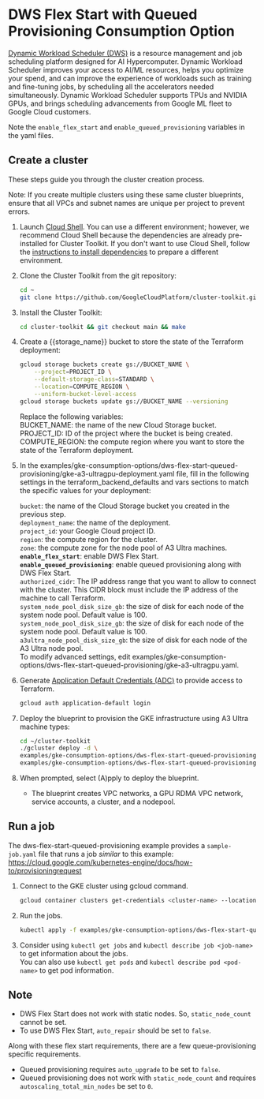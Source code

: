 # DWS Flex Start with Queued Provisioning Consumption Option

[Dynamic Workload Scheduler (DWS)](https://cloud.google.com/blog/products/compute/introducing-dynamic-workload-scheduler) is a resource management and job scheduling platform designed for AI Hypercomputer. Dynamic Workload Scheduler improves your access to AI/ML resources, helps you optimize your spend, and can improve the experience of workloads such as training and fine-tuning jobs, by scheduling all the accelerators needed simultaneously. Dynamic Workload Scheduler supports TPUs and NVIDIA GPUs, and brings scheduling advancements from Google ML fleet to Google Cloud customers.

Note the `enable_flex_start` and `enable_queued_provisioning` variables in the yaml files.

## Create a cluster
These steps guide you through the cluster creation process.

Note: If you create multiple clusters using these same cluster blueprints, ensure that all VPCs and subnet names are unique per project to prevent errors.

1. Launch [Cloud Shell](https://cloud.google.com/shell/docs/launching-cloud-shell). You can use a different environment; however, we recommend Cloud Shell because the dependencies are already pre-installed for Cluster Toolkit. If you don't want to use Cloud Shell, follow the [instructions to install dependencies](https://cloud.google.com/cluster-toolkit/docs/setup/install-dependencies) to prepare a different environment.

1. Clone the Cluster Toolkit from the git repository:

    ```sh
    cd ~
    git clone https://github.com/GoogleCloudPlatform/cluster-toolkit.git
    ```

1. Install the Cluster Toolkit:

    ```sh
    cd cluster-toolkit && git checkout main && make
    ```

1. Create a {{storage_name}} bucket to store the state of the Terraform deployment:

    ```sh
    gcloud storage buckets create gs://BUCKET_NAME \
        --project=PROJECT_ID \
        --default-storage-class=STANDARD \
        --location=COMPUTE_REGION \
        --uniform-bucket-level-access
    gcloud storage buckets update gs://BUCKET_NAME --versioning
    ```

    Replace the following variables:\
    BUCKET_NAME: the name of the new Cloud Storage bucket.\
    PROJECT_ID: ID of the project where the bucket is being created.\
    COMPUTE_REGION: the compute region where you want to store the state of the Terraform deployment.

1. In the examples/gke-consumption-options/dws-flex-start-queued-provisioning/gke-a3-ultragpu-deployment.yaml file, fill in the following settings in the terraform_backend_defaults and vars sections to match the specific values for your deployment:

    `bucket`: the name of the Cloud Storage bucket you created in the previous step.\
    `deployment_name`: the name of the deployment.\
    `project_id`: your Google Cloud project ID.\
    `region`: the compute region for the cluster.\
    `zone`: the compute zone for the node pool of A3 Ultra machines.\
    **`enable_flex_start`**: enable DWS Flex Start.\
    **`enable_queued_provisioning`**: enable queued provisioning along with DWS Flex Start.\
    `authorized_cidr`: The IP address range that you want to allow to connect with the cluster. This CIDR block must include the IP address of the machine to call Terraform.\
    `system_node_pool_disk_size_gb`: the size of disk for each node of the system node pool. Default value is 100.\
    `system_node_pool_disk_size_gb`: the size of disk for each node of the system node pool. Default value is 100.\
    `a3ultra_node_pool_disk_size_gb`: the size of disk for each node of the A3 Ultra node pool.\
    To modify advanced settings, edit examples/gke-consumption-options/dws-flex-start-queued-provisioning/gke-a3-ultragpu.yaml.

1. Generate [Application Default Credentials (ADC)](https://cloud.google.com/docs/authentication/provide-credentials-adc#google-idp) to provide access to Terraform.

    ```sh
    gcloud auth application-default login
    ```

1. Deploy the blueprint to provision the GKE infrastructure using A3 Ultra machine types:

    ```sh
    cd ~/cluster-toolkit
    ./gcluster deploy -d \
    examples/gke-consumption-options/dws-flex-start-queued-provisioning/gke-a3-ultragpu-deployment.yaml \
    examples/gke-consumption-options/dws-flex-start-queued-provisioning/gke-a3-ultragpu.yaml
    ```

1. When prompted, select (A)pply to deploy the blueprint.
   * The blueprint creates VPC networks, a GPU RDMA VPC network, service accounts, a cluster, and a nodepool.

## Run a job

The dws-flex-start-queued-provisioning example provides a `sample-job.yaml` file that runs a job *similar* to this example: https://cloud.google.com/kubernetes-engine/docs/how-to/provisioningrequest

1. Connect to the GKE cluster using gcloud command.

    ```sh
    gcloud container clusters get-credentials <cluster-name> --location <location> --project <project-name>
    ```

1. Run the jobs.

    ```sh
    kubectl apply -f examples/gke-consumption-options/dws-flex-start-queued-provisioning/sample-job.yaml
    ```

1. Consider using `kubectl get jobs` and `kubectl describe job <job-name>` to get information about the jobs.\
You can also use `kubectl get pods` and `kubectl describe pod <pod-name>` to get pod information.

## Note

* DWS Flex Start does not work with static nodes. So, `static_node_count` cannot be set.
* To use DWS Flex Start, `auto_repair` should be set to `false`.

Along with these flex start requirements, there are a few queue-provisioning specific requirements.
* Queued provisioning requires `auto_upgrade` to be set to `false`.
* Queued provisioning does not work with `static_node_count` and requires `autoscaling_total_min_nodes` be set to `0`.
